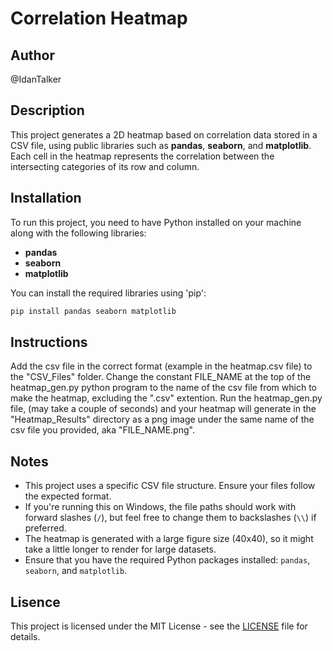 # Correlation Heatmap

## Author
@IdanTalker

## Description
This project generates a 2D heatmap based on correlation data stored in a CSV file, using public libraries
such as **pandas**, **seaborn**, and **matplotlib**. Each cell in the heatmap represents the correlation
between the intersecting categories of its row and column.

## Installation
To run this project, you need to have Python installed on your machine along with the following libraries:
- **pandas**
- **seaborn**
- **matplotlib**

You can install the required libraries using 'pip':
```bash
pip install pandas seaborn matplotlib
```

## Instructions
Add the csv file in the correct format (example in the heatmap.csv file) to the "CSV_Files" folder. Change
the constant FILE_NAME at the top of the heatmap_gen.py python program to the name of the csv file from which
to make the heatmap, excluding the ".csv" extention. Run the heatmap_gen.py file, (may take a couple of seconds)
and your heatmap will generate in the "Heatmap_Results" directory as a png image under the same name of the csv
file you provided, aka "FILE_NAME.png".

## Notes
- This project uses a specific CSV file structure. Ensure your files follow the expected format.
- If you're running this on Windows, the file paths should work with forward slashes (`/`), but feel free to change them to backslashes (`\\`) if preferred.
- The heatmap is generated with a large figure size (40x40), so it might take a little longer to render for large datasets.
- Ensure that you have the required Python packages installed: `pandas`, `seaborn`, and `matplotlib`.

## Lisence
This project is licensed under the MIT License - see the [LICENSE](./LICENSE.txt) file for details.
